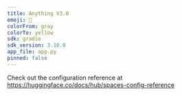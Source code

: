 ```yaml
---
title: Anything V3.0
emoji: 🏃
colorFrom: gray
colorTo: yellow
sdk: gradio
sdk_version: 3.10.0
app_file: app.py
pinned: false
---
```


Check out the configuration reference at https://huggingface.co/docs/hub/spaces-config-reference
